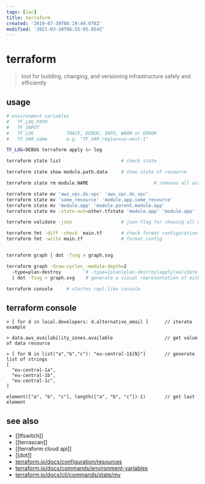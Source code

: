 ```yaml
---
tags: [iac]
title: terraform
created: '2019-07-30T06:19:49.078Z'
modified: '2021-03-30T06:55:05.054Z'
---
```


# terraform

> tool for building, changing, and versioning infrastructure safely and efficiently

## usage
```sh
# environment variables
#   TF_LOG_PATH   
#   TF_INPUT
#   TF_LOG            TRACE, DEBUG, INFO, WARN or ERROR
#   TF_VAR_name       e.g. "TF_VAR_region=us-west-1"

TF_LOG=DEBUG terraform apply &> log

terraform state list                      # check state

terraform state show module.path.data     # show state of resource

terraform state rm module.NAME                        # removes all associatd with module.Name

terraform state mv 'aws_vpc.ds-vpc' 'aws_vpc.ds_vpc'                    # rename resource
terraform state mv 'some_resource' 'module.app.some_resource'           # moves resource into module
terraform state mv 'module.app' 'module.parent.module.app'              # move module insid other module
terraform state mv -state-out=other.tfstate 'module.app' 'module.app'   # move module to other state

terraform validate -json                  # json-flag for showing all warnings, and where

terraform fmt -diff -check  main.tf       # check format configuration
terraform fmt -write main.tf              # format config


terraform graph | dot -Tsvg > graph.svg

terraform graph -draw-cycles -module-depth=2 
  -type=plan-destroy        `# -type=[plan|plan-destroy|apply|validate|input|refresh]` \
  | dot -Tsvg > graph.svg    # generate a visual representation of either a configuration or execution plan

terraform console     # startes repl-like console                               
```
## terraform console
```
> [ for d in local.developers: d.alternative_email ]      // iterate example

> data.aws_availability_zones.available                   // get value of data resource

> [ for N in list("a","b","c"): "eu-central-1${N}"]       // generate list of strings
[
  "eu-central-1a",
  "eu-central-1b",
  "eu-central-1c",
]

element(["a", "b", "c"], length(["a", "b", "c"])-1)       // get last element
```

## see also
- [[tfswitch]]
- [[terrascan]]
- [[terraform cloud api]]
- [[dot]]
- [terraform.io/docs/configuration/resources](https://www.terraform.io/docs/configuration/resources.html#syntax)
- [terraform.io/docs/commands/environment-variables](https://www.terraform.io/docs/commands/environment-variables.html)
- [terraform.io/docs/cli/commands/state/mv](https://www.terraform.io/docs/cli/commands/state/mv.html)
